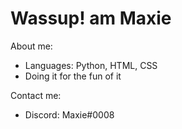 # Wassup! am Maxie

About me:
* Languages: Python, HTML, CSS
* Doing it for the fun of it

Contact me:
* Discord: Maxie#0008
